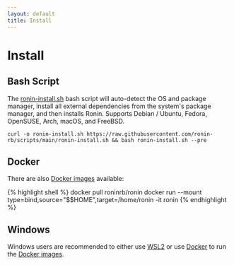 ```yaml
---
layout: default
title: Install
---
```


# Install

## Bash Script

The [ronin-install.sh] bash script will auto-detect the OS and package manager,
install all external dependencies from the system's package manager, and then
installs Ronin. Supports Debian / Ubuntu, Fedora, OpenSUSE, Arch, macOS, and
FreeBSD.

```shell
curl -o ronin-install.sh https://raw.githubusercontent.com/ronin-rb/scripts/main/ronin-install.sh && bash ronin-install.sh --pre
```

## Docker

There are also [Docker images] available:

{% highlight shell %}
docker pull roninrb/ronin
docker run --mount type=bind,source="$$HOME",target=/home/ronin -it ronin
{% endhighlight %}

## Windows

Windows users are recommended to either use [WSL2] or use [Docker][Docker on
Windows] to run the [Docker images].

[ronin-install.sh]: https://github.com/ronin-rb/scripts/blob/main/ronin-install.sh
[Docker images]: https://hub.docker.com/r/roninrb/ronin
[WSL2]: https://learn.microsoft.com/en-us/windows/wsl/install
[Docker on Windows]: https://docs.docker.com/desktop/install/windows-install/
